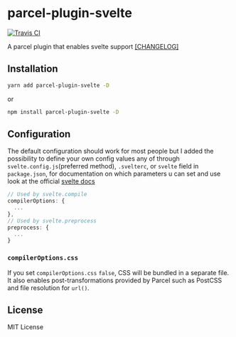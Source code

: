 # parcel-plugin-svelte

[![Travis CI](https://travis-ci.org/DeMoorJasper/parcel-plugin-svelte.svg?branch=master)](https://travis-ci.org/DeMoorJasper/parcel-plugin-svelte)

A parcel plugin that enables svelte support [[CHANGELOG]](https://github.com/DeMoorJasper/parcel-plugin-svelte/blob/master/CHANGELOG.md)

## Installation

```bash
yarn add parcel-plugin-svelte -D
```

or

```bash
npm install parcel-plugin-svelte -D
```

## Configuration

The default configuration should work for most people but I added the possibility to define your own config values any of through `svelte.config.js`(preferred method), `.svelterc`, or `svelte` field in `package.json`, for documentation on which parameters u can set and use look at the official [svelte docs](https://github.com/sveltejs/svelte)

```Javascript
// Used by svelte.compile
compilerOptions: {
  ...
},
// Used by svelte.preprocess
preprocess: {
  ...
}
```

### `compilerOptions.css`

If you set `compilerOptions.css` `false`, CSS will be bundled in a separate
file. It also enables post-transformations provided by Parcel such as PostCSS
and file resolution for `url()`.

## License

MIT License
